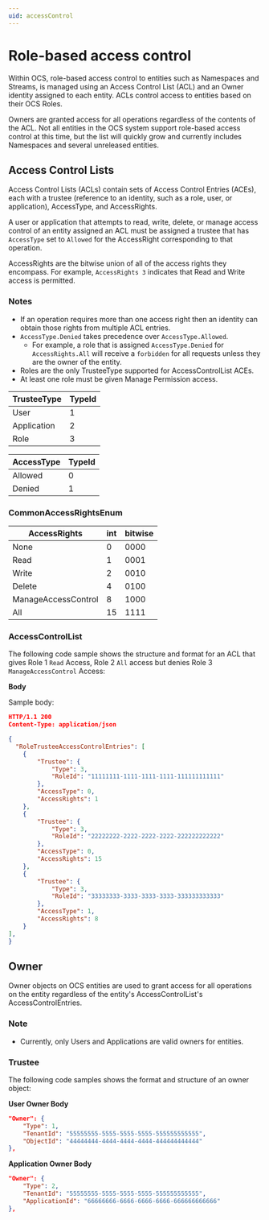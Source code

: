 ```yaml
---
uid: accessControl
---
```


# Role-based access control

Within OCS, role-based access control to entities such as Namespaces and Streams, is managed using an Access Control List (ACL) and an Owner identity assigned to each entity. ACLs control access to entities based on their OCS Roles.

Owners are granted access for all operations regardless of the contents of the ACL. Not all entities in the OCS system support role-based access control at this time, but the list will quickly grow and currently includes Namespaces and several unreleased entities.

## Access Control Lists

Access Control Lists (ACLs) contain sets of Access Control Entries (ACEs), each with a trustee (reference to an identity, such as a role, user, or application), AccessType, and AccessRights. 

A user or application that attempts to read, write, delete, or manage access control of an entity assigned an ACL must be assigned a trustee that has `AccessType` set to `Allowed` for the AccessRight corresponding to that operation.

AccessRights are the bitwise union of all of the access rights they encompass. For example, `AccessRights 3` indicates that Read and Write access is permitted.

### Notes

- If an operation requires more than one access right then an identity can obtain those rights from multiple ACL entries.
- `AccessType.Denied` takes precedence over `AccessType.Allowed`.
  - For example, a role that is assigned `AccessType.Denied` for `AccessRights.All` will receive a `forbidden` for all  requests unless they are the owner of the entity.
- Roles are the only TrusteeType supported for AccessControlList ACEs.
- At least one role must be given Manage Permission access.

| TrusteeType           | TypeId |
|-----------------------|--------|
| User                  | 1      |
| Application           | 2      |
| Role                  | 3      |

| AccessType            | TypeId |
|-----------------------|--------|
| Allowed               | 0      |
| Denied                | 1      |

### CommonAccessRightsEnum

| AccessRights          | int  | bitwise |
|-----------------------|------|---------|
| None                  | 0    |    0000 |
| Read                  | 1    |    0001 |
| Write                 | 2    |    0010 |
| Delete                | 4    |    0100 |
| ManageAccessControl   | 8    |    1000 |
| All                   | 15   |    1111 |

### AccessControlList

The following code sample shows the structure and format for an ACL that gives Role 1 `Read` Access, Role 2 `All` access but denies Role 3 `ManageAccessControl` Access:

**Body**

Sample  body:

```json
HTTP/1.1 200
Content-Type: application/json

{
  "RoleTrusteeAccessControlEntries": [
    {
    	"Trustee": {
    		"Type": 3,
    		"RoleId": "11111111-1111-1111-1111-111111111111"
    	},
    	"AccessType": 0,
    	"AccessRights": 1
    },
    {
		"Trustee": {
			"Type": 3,
    		"RoleId": "22222222-2222-2222-2222-222222222222"
    	},
    	"AccessType": 0,
    	"AccessRights": 15
    },
    {
		"Trustee": {
    		"Type": 3,
    		"RoleId": "33333333-3333-3333-3333-333333333333"
    	},
    	"AccessType": 1,
    	"AccessRights": 8
	}
],
}
```

## Owner

Owner objects on OCS entities are used to grant access for all operations on the entity regardless of the entity's AccessControlList's AccessControlEntries. 

### Note

- Currently, only Users and Applications are valid owners for entities.  

### Trustee

The following code samples shows the format and structure of an owner object:

**User Owner Body**

```json
"Owner": {
	"Type": 1,
	"TenantId": "55555555-5555-5555-5555-555555555555",
	"ObjectId": "44444444-4444-4444-4444-444444444444"
},
```

**Application Owner Body**

```json
"Owner": {
	"Type": 2,
	"TenantId": "55555555-5555-5555-5555-555555555555",
	"ApplicationId": "66666666-6666-6666-6666-666666666666"
},
```
